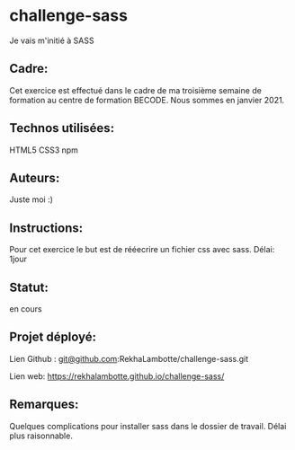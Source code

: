 # challenge-sass
Je vais m'initié à SASS

## Cadre:
Cet exercice est effectué dans le cadre de ma troisième semaine de formation au centre de formation BECODE. 
Nous sommes en janvier 2021.

## Technos utilisées:
HTML5
CSS3
npm

## Auteurs: 
Juste moi :)

## Instructions:
Pour cet exercice le but est de rééecrire un fichier css avec sass.
Délai: 1jour 

## Statut:
en cours

## Projet déployé: 
Lien Github : git@github.com:RekhaLambotte/challenge-sass.git 

Lien web: https://rekhalambotte.github.io/challenge-sass/

## Remarques:
Quelques complications pour installer sass dans le dossier de travail. 
Délai plus raisonnable.

